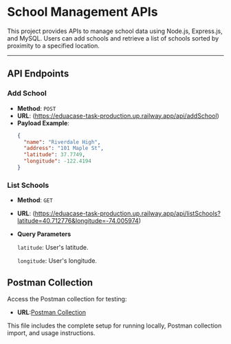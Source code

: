 # School Management APIs

This project provides APIs to manage school data using Node.js, Express.js, and MySQL. Users can add schools and retrieve a list of schools sorted by proximity to a specified location.

---

## API Endpoints

### Add School
- **Method**: `POST`
- **URL**: (https://eduacase-task-production.up.railway.app/api/addSchool)
- **Payload Example**:
  ```json
  {
    "name": "Riverdale High",
    "address": "101 Maple St",
    "latitude": 37.7749,
    "longitude": -122.4194
  }

### List Schools
- **Method**: `GET`
- **URL**: (https://eduacase-task-production.up.railway.app/api/listSchools?latitude=40.712776&longitude=-74.005974)
- **Query Parameters**

    `latitude`: User's latitude.

    `longitude`: User's longitude.

## Postman Collection

Access the Postman collection for testing:
- **URL**:[Postman Collection](https://drive.google.com/drive/folders/1Hd6HT2lFKFfN04ub-vZQyds2ovi5BJGO?usp=sharing)


This file includes the complete setup for running locally, Postman collection import, and usage instructions.
